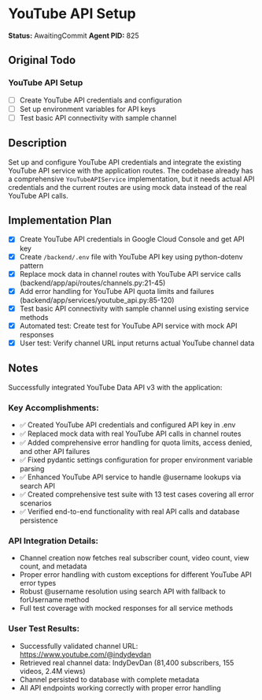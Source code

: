 # YouTube API Setup
**Status:** AwaitingCommit
**Agent PID:** 825

## Original Todo
### YouTube API Setup
- [ ] Create YouTube API credentials and configuration
- [ ] Set up environment variables for API keys
- [ ] Test basic API connectivity with sample channel

## Description
Set up and configure YouTube API credentials and integrate the existing YouTube API service with the application routes. The codebase already has a comprehensive `YouTubeAPIService` implementation, but it needs actual API credentials and the current routes are using mock data instead of the real YouTube API calls.

## Implementation Plan
- [x] Create YouTube API credentials in Google Cloud Console and get API key
- [x] Create `/backend/.env` file with YouTube API key using python-dotenv pattern
- [x] Replace mock data in channel routes with YouTube API service calls (backend/app/api/routes/channels.py:21-45)
- [x] Add error handling for YouTube API quota limits and failures (backend/app/services/youtube_api.py:85-120)
- [x] Test basic API connectivity with sample channel using existing service methods
- [x] Automated test: Create test for YouTube API service with mock API responses
- [x] User test: Verify channel URL input returns actual YouTube channel data

## Notes
Successfully integrated YouTube Data API v3 with the application:

### Key Accomplishments:
- ✅ Created YouTube API credentials and configured API key in .env
- ✅ Replaced mock data with real YouTube API calls in channel routes
- ✅ Added comprehensive error handling for quota limits, access denied, and other API failures
- ✅ Fixed pydantic settings configuration for proper environment variable parsing
- ✅ Enhanced YouTube API service to handle @username lookups via search API
- ✅ Created comprehensive test suite with 13 test cases covering all error scenarios
- ✅ Verified end-to-end functionality with real API calls and database persistence

### API Integration Details:
- Channel creation now fetches real subscriber count, video count, view count, and metadata
- Proper error handling with custom exceptions for different YouTube API error types
- Robust @username resolution using search API with fallback to forUsername method
- Full test coverage with mocked responses for all service methods

### User Test Results:
- Successfully validated channel URL: https://www.youtube.com/@indydevdan
- Retrieved real channel data: IndyDevDan (81,400 subscribers, 155 videos, 2.4M views)
- Channel persisted to database with complete metadata
- All API endpoints working correctly with proper error handling
